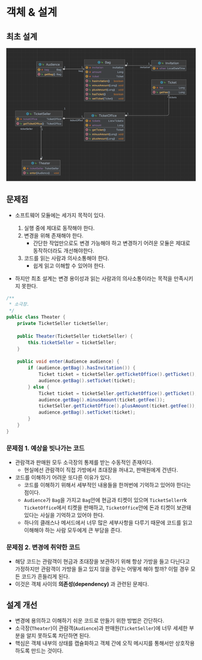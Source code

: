 # 객체 & 설계

## 최초 설계

![img.png](../images/as-is.png)

## 문제점

* 소프트웨어 모듈에는 세가지 목적이 있다.
  1. 실행 중에 제대로 동작해야 한다.
  2. 변경을 위해 존재해야 한다.
     * 간단한 작업만으로도 변경 가능해야 하고 변경하기 어려운 모듈은 제대로 동작하더라도 개선해야한다.
  3. 코드를 읽는 사람과 의사소통해야 한다.
     * 쉽게 읽고 이해할 수 있어야 한다.
     
* 하지만 최초 설계는 변경 용이성과 읽는 사람과의 의사소통이라는 목적을 만족시키지 못한다.

```java
/**
 * 소극장.
 */
public class Theater {
    private TicketSeller ticketSeller;

    public Theater(TicketSeller ticketSeller) {
        this.ticketSeller = ticketSeller;
    }

    public void enter(Audience audience) {
        if (audience.getBag().hasInvitation()) {
            Ticket ticket = ticketSeller.getTicketOffice().getTicket();
            audience.getBag().setTicket(ticket);
        } else {
            Ticket ticket = ticketSeller.getTicketOffice().getTicket();
            audience.getBag().minusAmount(ticket.getFee());
            ticketSeller.getTicketOffice().plusAmount(ticket.getFee());
            audience.getBag().setTicket(ticket);
        }
    }
}

```

### 문제점 1. 예상을 빗나가는 코드

* 관람객과 판매원 모두 소극장의 통제를 받는 수동적인 존재이다.
  * 현실에선 관람객이 직접 가방에서 초대장을 꺼내고, 판매원에게 건넨다.
* 코드를 이해하기 어려운 또다른 이유가 있다.
  * 코드를 이해하기 위해서 세부적인 내용들을 한꺼번에 기억하고 있어야 한다는 점이다.
  * `Audience`가 `Bag`을 가지고 `Bag`안에 현금과 티켓이 있으며 `TicketSeller`rk `TicketOffice`에서 티켓을 판매하고,
   `TicketOffice`안에 돈과 티켓이 보관돼 있다는 사실을 기억하고 있어야 한다.
  * 하나의 클래스나 메서드에서 너무 많은 세부사항을 다루기 때문에 코드를 읽고 이해해야 하는 사람 모두에게 큰 부담을 준다.

### 문제점 2. 변경에 취약한 코드

* 해당 코드는 관람객이 현금과 초대장을 보관하기 위해 항상 가방을 들고 다닌다고 가정하지만 관람객이 가방을 들고 있지 않을 경우는 어떻게 해야
 할까? 이럴 경우 모든 코드가 흔들리게 된다.
* 이것은 객체 사이의 **의존성(dependency)** 과 관련된 문제다.


## 설계 개선

* 변경에 용의하고 이해하기 쉬운 코드로 만들기 위한 방법은 간단하다.
* 소극장(`Theater`)이 관람객(`Audience`)과 판매원(`TicketSeller`)에 너무 세세한 부분을 알지 못하도록 차단하면 된다.
* 핵심은 객체 내부의 상태를 캡슐화하고 객체 간에 오직 메시지를 통해서만 상호작용하도록 만드는 것이다.

